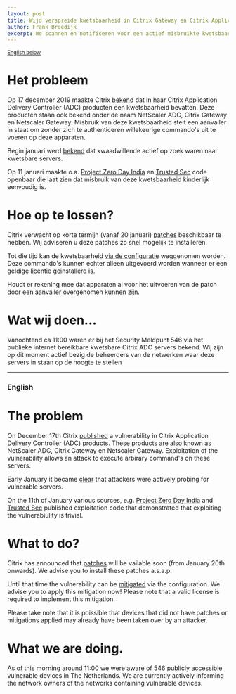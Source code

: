 ```yaml
---
layout: post
title: Wijd verspreide kwetsbaarheid in Citrix Gateway en Citrix Application Delivery Controller
author: Frank Breedijk
excerpt: We scannen en notificeren voor een actief misbruikte kwetsbaarheid in Citrix ADC / We are scanning and notifying for  of Citrix ADC servers with an actively abused vulnerability
---
```

<small>[English below](#english)</small>

Het probleem
============

Op 17 december 2019 maakte Citrix [bekend](https://support.citrix.com/article/CTX267027) dat in haar Citrix Application Delivery Controller (ADC) producten een kwetsbaarheid bevatten. Deze producten staan ook bekend onder de naam NetScaler ADC, Citrix Gateway en Netscaler Gateway. Misbruik van deze kwetsbaarheid stelt een aanvaller in staat om zonder zich te authenticeren willekeurige commando's uit te voeren op deze apparaten. 

Begin januari werd [bekend](https://www.security.nl/posting/638551/Aanvallers+zoeken+actief+naar+kwetsbare+Citrix-servers) dat kwaadwillende actief op zoek waren naar kwetsbare servers. 

Op 11 januari maakte o.a. [Project Zero Day India](https://github.com/projectzeroindia/CVE-2019-19781) en [Trusted Sec](https://github.com/trustedsec/cve-2019-19781) code openbaar die laat zien dat misbruik van deze kwetsbaarheid kinderlijk eenvoudig is.

Hoe op te lossen?
=================
Citrix verwacht op korte termijn (vanaf 20 januari) [patches](https://support.citrix.com/article/CTX267027) beschikbaar te hebben. Wij adviseren u deze patches zo snel mogelijk te installeren.

Tot die tijd kan de kwetsbaarheid [via de configuratie](https://support.citrix.com/article/CTX267679) weggenomen worden. Deze commando's kunnen echter alleen uitgevoerd worden wanneer er een geldige licentie geinstallerd is.

Houdt er rekening mee dat apparaten al voor het uitvoeren van de patch door een aanvaller overgenomen kunnen zijn.


Wat wij doen...
===============

Vanochtend ca 11:00 waren er bij het Security Meldpunt 546 via het publieke internet bereikbare kwetsbare Citrix ADC servers bekend. Wij zijn op dit moment actief bezig de beheerders van de netwerken waar deze servers in staan op de hoogte te stellen

<hr>

### <a name="pookie"></a>English

The problem
===========
On December 17th Citrix [published](https://support.citrix.com/article/CTX267027) a vulnerability in Citrix Application Delivery Controller (ADC) products. These products are also known as NetScaler ADC, Citrix Gateway en Netscaler Gateway. Exploitation of the vulnerability allows an attack to execute arbirary command's on these servers.

Early January it became [clear](https://www.security.nl/posting/638551/Aanvallers+zoeken+actief+naar+kwetsbare+Citrix-servers) that attackers were actively probing for vulnerable servers.

On the 11th of January various sources, e.g. [Project Zero Day India](https://github.com/projectzeroindia/CVE-2019-19781) and [Trusted Sec](https://github.com/trustedsec/cve-2019-19781) published exploitation code that demonstrated that exploiting the vulnerabiulity is trivial. 

What to do?
===========

Citrix has announced that [patches](https://support.citrix.com/article/CTX267027) will be vailable soon (from January 20th onwards). We advise you to install these patches a.s.a.p.

Until that time the vulnerability can be [mitigated](https://support.citrix.com/article/CTX267679) via the configuration. We advise you to apply this mitigation now! Please note that a valid license is required to implement this mitigation.

Please take note that it is poissible that devices that did not have patches or mitigations applied may already have been taken over by an attacker.

What we are doing.
==================

As of this morning around 11:00 we were aware of 546 publicly accessible vulnerable devices in The Netherlands. We are currently actively informing the network owners of the networks containing vulnerable devices.